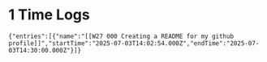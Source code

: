 # 1 Time Logs

```simple-time-tracker
{"entries":[{"name":"[[W27 000 Creating a README for my github profile]]","startTime":"2025-07-03T14:02:54.000Z","endTime":"2025-07-03T14:30:00.000Z"}]}
```
